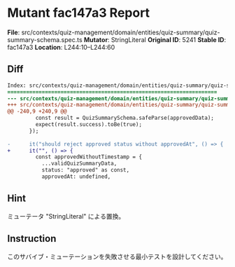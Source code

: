 # Mutant fac147a3 Report

**File**: src/contexts/quiz-management/domain/entities/quiz-summary/quiz-summary-schema.spec.ts
**Mutator**: StringLiteral
**Original ID**: 5241
**Stable ID**: fac147a3
**Location**: L244:10–L244:60

## Diff

```diff
Index: src/contexts/quiz-management/domain/entities/quiz-summary/quiz-summary-schema.spec.ts
===================================================================
--- src/contexts/quiz-management/domain/entities/quiz-summary/quiz-summary-schema.spec.ts	original
+++ src/contexts/quiz-management/domain/entities/quiz-summary/quiz-summary-schema.spec.ts	mutated #5241
@@ -240,9 +240,9 @@
         const result = QuizSummarySchema.safeParse(approvedData);
         expect(result.success).toBe(true);
       });
 
-      it("should reject approved status without approvedAt", () => {
+      it("", () => {
         const approvedWithoutTimestamp = {
           ...validQuizSummaryData,
           status: "approved" as const,
           approvedAt: undefined,
```

## Hint

ミューテータ "StringLiteral" による置換。

## Instruction

このサバイブ・ミューテーションを失敗させる最小テストを設計してください。
